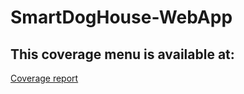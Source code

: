# SmartDogHouse-WebApp
## This coverage menu is available at: 
[Coverage report](https://github.com/SmartDogHouse/SmartDogHouse-WebApp/blob/gh-pages/coverage/lcov-report/)
